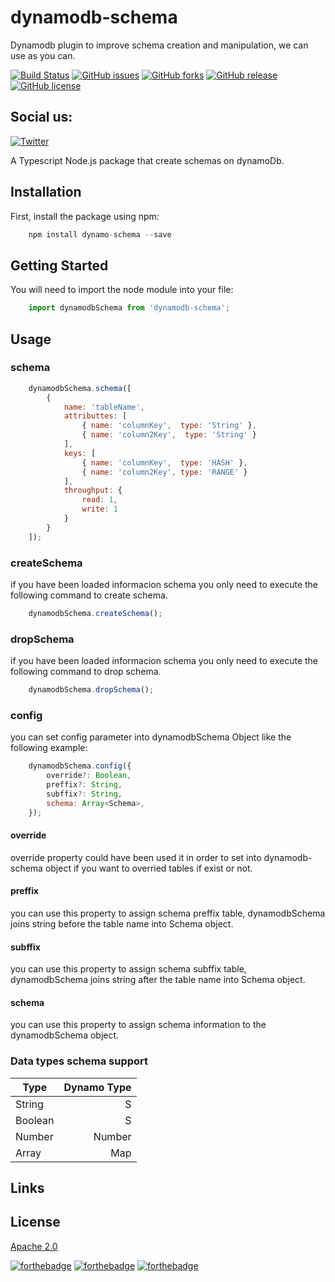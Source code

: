 # dynamodb-schema

Dynamodb plugin to improve schema creation and manipulation, we can use as you can. 


[![Build Status](https://travis-ci.org/gibrancordoba/dynamodb-schema.svg?branch=master)](https://travis-ci.org/gibrancordoba/dynamodb-schema)  [![GitHub issues](https://img.shields.io/github/issues/gibrancordoba/dynamodb-schema.svg)](https://github.com/gibrancordoba/dynamodb-schema/issues)  [![GitHub forks](https://img.shields.io/github/forks/gibrancordoba/dynamodb-schema.svg)](https://github.com/gibrancordoba/dynamodb-schema/network)  [![GitHub release](https://img.shields.io/github/release/gibrancordoba/dynamodb-schema.svg)](https://github.com/gibrancordoba/dynamodb-schema/releases/tag/v0.0.11)  [![GitHub license](https://img.shields.io/github/license/gibrancordoba/dynamodb-schema.svg)](https://github.com/gibrancordoba/dynamodb-schema/blob/master/license.md) 

## Social us:

[![Twitter](https://img.shields.io/twitter/url/https/www.npmjs.com/package/dynamodb-schema.svg?style=social)](https://twitter.com/intent/tweet?text=Wow:&url=https%3A%2F%2Fwww.npmjs.com%2Fpackage%2Fdynamodb-schema)

A Typescript Node.js package that create schemas on dynamoDb.

## Installation

First, install the package using npm:

```javascript
    npm install dynamo-schema --save
```

## Getting Started

You will need to import the node module into your file:

```javascript
    import dynamodbSchema from 'dynamodb-schema';
```

## Usage

### schema

```javascript
    dynamodbSchema.schema([
        {
            name: 'tableName',
            attributtes: [
                { name: 'columnKey',  type: 'String' },
                { name: 'column2Key',  type: 'String' }
            ],
            keys: [
                { name: 'columnKey',  type: 'HASH' },
                { name: 'column2Key', type: 'RANGE' }
            ],
            throughput: {
                read: 1,
                write: 1
            }
        }
    ]);
```

### createSchema

if you have been loaded informacion schema you only need to execute the following command to create schema.

```javascript
    dynamodbSchema.createSchema();
```

### dropSchema

if you have been loaded informacion schema you only need to execute the following command to drop schema.

```javascript
    dynamodbSchema.dropSchema();
```

### config

you can set config parameter into dynamodbSchema Object like the following example:


```javascript
    dynamodbSchema.config({
        override?: Boolean,
        preffix?: String,
        subffix?: String,
        schema: Array<Schema>,
    });
```

#### override

override property could have been used it in order to set into dynamodb-schema object if you want to overried tables if exist or not.

#### preffix

you can use this property to assign schema preffix table, dynamodbSchema  joins string before the table name into Schema object.

#### subffix

you can use this property to assign schema subffix table, dynamodbSchema  joins string after the table name into Schema object.

#### schema

you can use this property to assign schema information to the dynamodbSchema object.


### Data types schema support
| Type        | Dynamo Type  |
| ----------- |-------------:|
| String      | S            |
| Boolean     | S         |
| Number      | Number       |
| Array       | Map          |


## Links


## License

[Apache 2.0](https://github.com/gibrancordoba/dynamodb-schema/blob/master/license.md)

[![forthebadge](https://forthebadge.com/images/badges/powered-by-electricity.svg)](https://forthebadge.com) [![forthebadge](https://forthebadge.com/images/badges/built-with-love.svg)](https://forthebadge.com) [![forthebadge](https://forthebadge.com/images/badges/uses-js.svg)](https://forthebadge.com)
